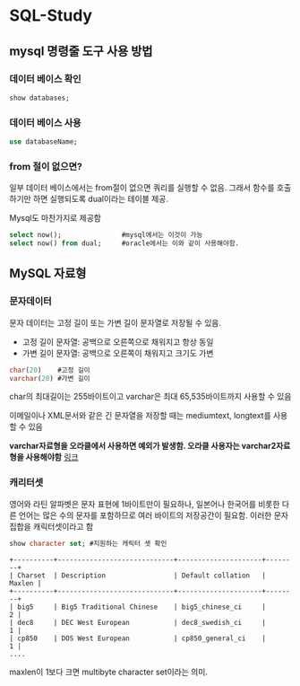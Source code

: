 # SQL-Study


## mysql 명령줄 도구 사용 방법

### 데이터 베이스 확인
```sql
show databases;
```

### 데이터 베이스 사용
```sql
use databaseName;
```

### from 절이 없으면?
일부 데이터 베이스에서는 from절이 없으면 쿼리를 실행할 수 없음. 그래서 함수를 호출하기만 하면 실행되도록 dual이라는 테이블 제공.

Mysql도 마찬가지로 제공함
```sql
select now();               #mysql에서는 이것이 가능
select now() from dual;     #oracle에서는 이와 같이 사용해야함.
```

## MySQL 자료형

### 문자데이터

문자 데이터는 고정 길이 또는 가변 길이 문자열로 저장될 수 있음.
* 고정 길이 문자열: 공백으로 오른쪽으로 채워지고 항상 동일
* 가변 길이 문자열: 공백으로 오른쪽이 채워지고 크기도 가변
```sql
char(20)    #고정 길이
varchar(20) #가변 길이
```
char의 최대길이는 255바이트이고 varchar은 최대 65,535바이트까지 사용할 수 있음

이메일이나 XML문서와 같은 긴 문자열을 저장할 때는 mediumtext, longtext를 사용할 수 있음

**varchar자료형을 오라클에서 사용하면 예외가 발생함. 오라클 사용자는 varchar2자료형을 사용해야함** [링크](https://mainia.tistory.com/775)

### 캐리터셋
영어와 라틴 알파벳은 문자 표현에 1바이트만이 필요하나, 일본어나 한국어를 비롯한 다른 언어는 많은 수의 문자를 포함하므로 여러 바이트의 저장공간이 필요함. 이러한 문자집합을 캐릭터셋이라고 함

```sql
show character set; #지원하는 캐릭터 셋 확인
```

```text
+----------+-----------------------------+---------------------+--------+
| Charset  | Description                 | Default collation   | Maxlen |
+----------+-----------------------------+---------------------+--------+
| big5     | Big5 Traditional Chinese    | big5_chinese_ci     |      2 |
| dec8     | DEC West European           | dec8_swedish_ci     |      1 |
| cp850    | DOS West European           | cp850_general_ci    |      1 |
....
```
maxlen이 1보다 크면 multibyte character set이라는 의미.

